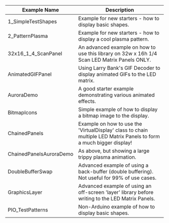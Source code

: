 | Example Name |Description  |           
|--|--|                                                                                                        
|1_SimpleTestShapes         |Example for new starters - how to display basic shapes.                                                              |
|2_PatternPlasma            |Example for new starters - how to display a cool plasma pattern.                                                             |
|32x16_1_4_ScanPanel        |An advanced example on how to use this library on 32w x 16h 1/4 Scan LED Matrix Panels ONLY.                                |
|AnimatedGIFPanel           |Using Larry Bank's GIF Decoder to display animated GIFs to the LED matrix.                                             |
|AuroraDemo                 |A good starter example demonstrating various animated effects.                                                         |
|BitmapIcons                |Simple example of how to display a bitmap image to the display.                                                        |
|ChainedPanels              |Example on how to use the 'VirtualDisplay' class to chain multiple LED Matrix Panels to form a much bigger display!    |
|ChainedPanelsAuroraDemo    |As above, but showing a large trippy plasma animation.                                                                 |
|DoubleBufferSwap           |Advanced example of using a back-buffer (double buffering). Not useful for 99% of use cases.                           |
|GraphicsLayer              |Advanced example of using an off-screen 'layer' library before writing to the LED Matrix Panels.                       |
|PIO_TestPatterns           |Non-Arduino example of how to display basic shapes.                                                                    |
